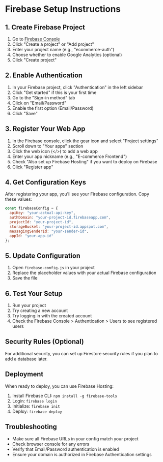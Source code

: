 
# Firebase Setup Instructions

## 1. Create Firebase Project
1. Go to [Firebase Console](https://console.firebase.google.com/)
2. Click "Create a project" or "Add project"
3. Enter your project name (e.g., "ecommerce-auth")
4. Choose whether to enable Google Analytics (optional)
5. Click "Create project"

## 2. Enable Authentication
1. In your Firebase project, click "Authentication" in the left sidebar
2. Click "Get started" if this is your first time
3. Go to the "Sign-in method" tab
4. Click on "Email/Password"
5. Enable the first option (Email/Password)
6. Click "Save"

## 3. Register Your Web App
1. In the Firebase console, click the gear icon and select "Project settings"
2. Scroll down to "Your apps" section
3. Click the web icon (</>) to add a web app
4. Enter your app nickname (e.g., "E-commerce Frontend")
5. Check "Also set up Firebase Hosting" if you want to deploy on Firebase
6. Click "Register app"

## 4. Get Configuration Keys
After registering your app, you'll see your Firebase configuration. Copy these values:

```javascript
const firebaseConfig = {
  apiKey: "your-actual-api-key",
  authDomain: "your-project-id.firebaseapp.com",
  projectId: "your-project-id",
  storageBucket: "your-project-id.appspot.com",
  messagingSenderId: "your-sender-id",
  appId: "your-app-id"
};
```

## 5. Update Configuration
1. Open `firebase-config.js` in your project
2. Replace the placeholder values with your actual Firebase configuration
3. Save the file

## 6. Test Your Setup
1. Run your project
2. Try creating a new account
3. Try logging in with the created account
4. Check the Firebase Console > Authentication > Users to see registered users

## Security Rules (Optional)
For additional security, you can set up Firestore security rules if you plan to add a database later.

## Deployment
When ready to deploy, you can use Firebase Hosting:
1. Install Firebase CLI: `npm install -g firebase-tools`
2. Login: `firebase login`
3. Initialize: `firebase init`
4. Deploy: `firebase deploy`

## Troubleshooting
- Make sure all Firebase URLs in your config match your project
- Check browser console for any errors
- Verify that Email/Password authentication is enabled
- Ensure your domain is authorized in Firebase Authentication settings

